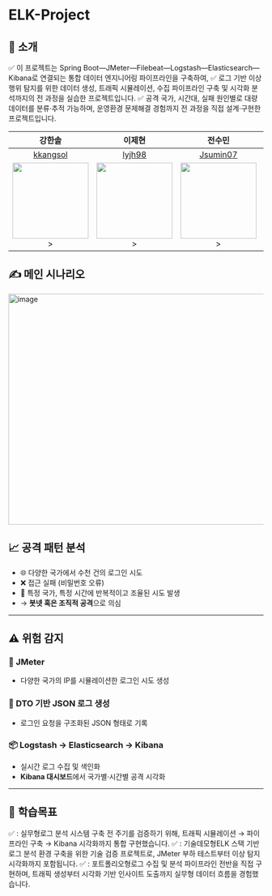 # ELK-Project

## 📝 소개
✅ 이 프로젝트는 Spring Boot—JMeter—Filebeat—Logstash—Elasticsearch—Kibana로 연결되는 통합 데이터 엔지니어링 파이프라인을 구축하여,
✅ 로그 기반 이상 행위 탐지를 위한 데이터 생성, 트래픽 시뮬레이션, 수집 파이프라인 구축 및 시각화 분석까지의 전 과정을 실습한 프로젝트입니다.
✅ 공격 국가, 시간대, 실패 원인별로 대량 데이터를 분류·추적 가능하며, 운영환경 문제해결 경험까지 전 과정을 직접 설계·구현한 프로젝트입니다.

|강한솔|이제현|전수민|황병길|
|:---:|:---:|:---:|:---:|
|[kkangsol](https://github.com/kkangsol)|[lyjh98](https://github.com/lyjh98)|[Jsumin07](https://github.com/Jsumin07)|[Gill010147](https://github.com/Gill010147)|
|<img src="https://avatars.githubusercontent.com/kkangsol" width="150px;" alt=""/>>|<img src="https://avatars.githubusercontent.com/lyjh98" width="150px;" alt=""/>>|<img src="https://avatars.githubusercontent.com/Jsumin07" width="150px;" alt=""/>>|<img src="https://avatars.githubusercontent.com/Gill010147" width="150px;" alt=""/>|

## ✍️ 메인 시나리오
<img width="860" height="456" alt="image" src="https://github.com/user-attachments/assets/66ca00aa-fba1-4be5-960f-1c636d99d228" />

## 📈 공격 패턴 분석

- 🌐 다양한 국가에서 수천 건의 로그인 시도
- ❌ 접근 실패 (비밀번호 오류)
- 🔁 특정 국가, 특정 시간에 반복적이고 조율된 시도 발생
-  
  → **봇넷 혹은 조직적 공격**으로 의심

---

## ⚠️ 위험 감지

### 🔧 JMeter
- 다양한 국가의 IP를 시뮬레이션한 로그인 시도 생성

### 🧾 DTO 기반 JSON 로그 생성
- 로그인 요청을 구조화된 JSON 형태로 기록

### 📦 Logstash → Elasticsearch → Kibana
- 실시간 로그 수집 및 색인화
- **Kibana 대시보드**에서 국가별·시간별 공격 시각화

---

## 🎯 학습목표
✅ : 실무형로그 분석 시스템 구축 전 주기를 검증하기 위해, 트래픽 시뮬레이션 → 파이프라인 구축 → Kibana 시각화까지 통합 구현했습니다.
✅ : 기술데모형ELK 스택 기반 로그 분석 환경 구축을 위한 기술 검증 프로젝트로, JMeter 부하 테스트부터 이상 탐지 시각화까지 포함됩니다.
✅ : 포트폴리오형로그 수집 및 분석 파이프라인 전반을 직접 구현하며, 트래픽 생성부터 시각화 기반 인사이트 도출까지 실무형 데이터 흐름을 경험했습니다.

